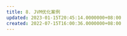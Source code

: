 ```yaml
---
title: 8. JVM优化案例
updated: 2023-01-15T20:45:14.0000000+08:00
created: 2022-07-15T16:00:36.0000000+08:00
---
```


